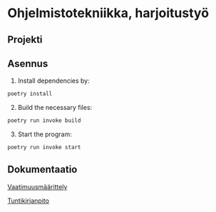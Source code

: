 # Ohjelmistotekniikka, harjoitustyö

## Projekti


## Asennus

1. Install dependencies by:

```bash
poetry install
```

2. Build the necessary files:

```bash
poetry run invoke build
```

3. Start the program:

```bash
poetry run invoke start
```
## Dokumentaatio

[Vaatimuusmäärittely](https://github.com/Ahannila/ot-harjoitustyo/blob/master/laskarit/viikko2/vaatimuusm%C3%A4%C3%A4rittely.md)

[Tuntikirjanpito](https://github.com/Ahannila/ot-harjoitustyo/blob/master/tuntikirjanpito.md)





